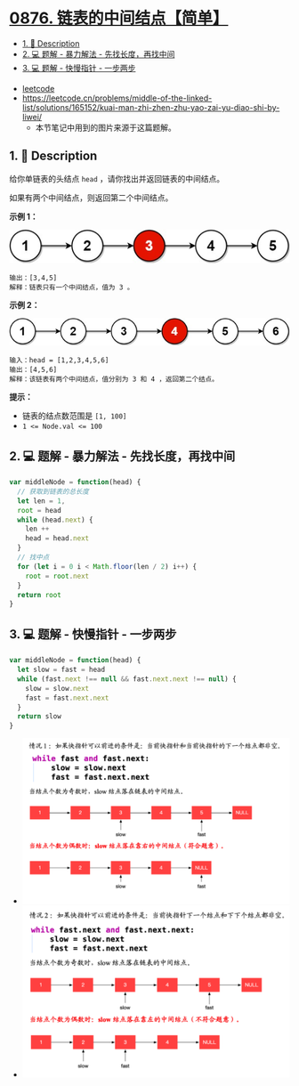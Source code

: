 # [0876. 链表的中间结点【简单】](https://github.com/Tdahuyou/leetcode/tree/main/0876.%20%E9%93%BE%E8%A1%A8%E7%9A%84%E4%B8%AD%E9%97%B4%E7%BB%93%E7%82%B9%E3%80%90%E7%AE%80%E5%8D%95%E3%80%91)

<!-- region:toc -->
- [1. 📝 Description](#1--description)
- [2. 💻 题解 - 暴力解法 - 先找长度，再找中间](#2--题解---暴力解法---先找长度再找中间)
- [3. 💻 题解 - 快慢指针 - 一步两步](#3--题解---快慢指针---一步两步)
<!-- endregion:toc -->
- [leetcode](https://leetcode.cn/problems/middle-of-the-linked-list)
- https://leetcode.cn/problems/middle-of-the-linked-list/solutions/165152/kuai-man-zhi-zhen-zhu-yao-zai-yu-diao-shi-by-liwei/
  - 本节笔记中用到的图片来源于这篇题解。

## 1. 📝 Description

给你单链表的头结点 `head` ，请你找出并返回链表的中间结点。

如果有两个中间结点，则返回第二个中间结点。

**示例 1：**

![](md-imgs/2024-11-03-15-25-26.png)

```
输出：[3,4,5]
解释：链表只有一个中间结点，值为 3 。
```

**示例 2：**

![](md-imgs/2024-11-03-15-25-32.png)

```
输入：head = [1,2,3,4,5,6]
输出：[4,5,6]
解释：该链表有两个中间结点，值分别为 3 和 4 ，返回第二个结点。
```

**提示：**

- 链表的结点数范围是 `[1, 100]`
- `1 <= Node.val <= 100`

## 2. 💻 题解 - 暴力解法 - 先找长度，再找中间

```js
var middleNode = function(head) {
  // 获取到链表的总长度
  let len = 1,
  root = head
  while (head.next) {
    len ++
    head = head.next
  }
  // 找中点
  for (let i = 0 i < Math.floor(len / 2) i++) {
    root = root.next
  }
  return root
}
```

## 3. 💻 题解 - 快慢指针 - 一步两步

```js
var middleNode = function(head) {
  let slow = fast = head
  while (fast.next !== null && fast.next.next !== null) {
    slow = slow.next
    fast = fast.next.next
  }
  return slow
}
```

- ![](md-imgs/2024-11-16-19-59-26.png)
- ![](md-imgs/2024-11-16-19-59-32.png)




